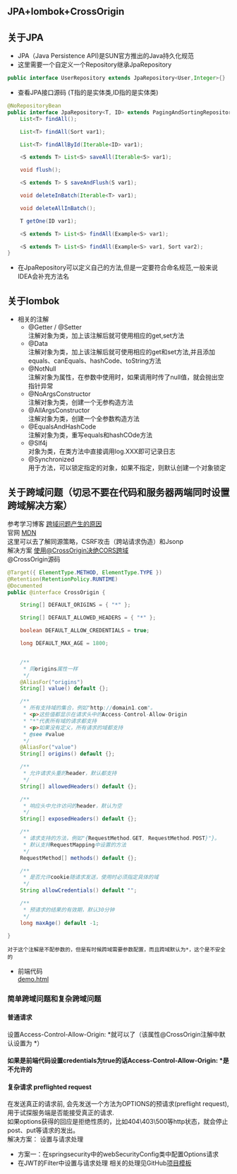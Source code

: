 JPA+lombok+CrossOrigin
---
## 关于JPA
* JPA（Java Persistence API)是SUN官方推出的Java持久化规范
* 这里需要一个自定义一个Repository继承JpaRepository
```java
public interface UserRepository extends JpaRepository<User,Integer>{}
```
* 查看JPA接口源码   (T指的是实体类,ID指的是实体类)
```java
@NoRepositoryBean
public interface JpaRepository<T, ID> extends PagingAndSortingRepository<T, ID>, QueryByExampleExecutor<T> {
    List<T> findAll();

    List<T> findAll(Sort var1);

    List<T> findAllById(Iterable<ID> var1);

    <S extends T> List<S> saveAll(Iterable<S> var1);

    void flush();

    <S extends T> S saveAndFlush(S var1);

    void deleteInBatch(Iterable<T> var1);

    void deleteAllInBatch();

    T getOne(ID var1);

    <S extends T> List<S> findAll(Example<S> var1);

    <S extends T> List<S> findAll(Example<S> var1, Sort var2);
}
```
* 在JpaRepository可以定义自己的方法,但是一定要符合命名规范,一般来说IDEA会补充方法名

## 关于lombok
* 相关的注解
    * @Getter / @Setter<br>
    注解对象为类，加上该注解后就可使用相应的get,set方法
    * @Data<br>
    注解对象为类，加上该注解后就可使用相应的get和set方法,并且添加equals、canEquals、hashCode、toString方法
    * @NotNull<br>
    注解对象为属性，在参数中使用时，如果调用时传了null值，就会抛出空指针异常
    * @NoArgsConstructor<br>
    注解对象为类，创建一个无参构造方法
    * @AllArgsConstructor<br>
    注解对象为类，创建一个全参数构造方法
    * @EqualsAndHashCode<br>
    注解对象为类，重写equals和hashCOde方法
    * @Slf4j<br>
    对象为类，在类方法中直接调用log.XXX即可记录日志
    * @Synchronized <br>
    用于方法，可以锁定指定的对象，如果不指定，则默认创建一个对象锁定
 ## 关于跨域问题（切忌不要在代码和服务器两端同时设置跨域解决方案）
 参考学习博客 [跨域问题产生的原因](https://segmentfault.com/a/1190000015597029)
 <br>官网 [MDN](https://developer.mozilla.org/en-US/docs/Web/HTTP/CORS#The_HTTP_request_headers)
 <br>这里可以去了解同源策略，CSRF攻击（跨站请求伪造）和Jsonp
  <br>解决方案 [使用@CrossOrigin决绝CORS跨域](https://blog.csdn.net/w_linux/article/details/81142413)
  <br>@CrossOrigin源码
```java
@Target({ ElementType.METHOD, ElementType.TYPE })
@Retention(RetentionPolicy.RUNTIME)
@Documented
public @interface CrossOrigin {

    String[] DEFAULT_ORIGINS = { "*" };

    String[] DEFAULT_ALLOWED_HEADERS = { "*" };

    boolean DEFAULT_ALLOW_CREDENTIALS = true;

    long DEFAULT_MAX_AGE = 1800;


    /**
     * 同origins属性一样
     */
    @AliasFor("origins")
    String[] value() default {};

    /**
     * 所有支持域的集合，例如"http://domain1.com"。
     * <p>这些值都显示在请求头中的Access-Control-Allow-Origin
     * "*"代表所有域的请求都支持
     * <p>如果没有定义，所有请求的域都支持
     * @see #value
     */
    @AliasFor("value")
    String[] origins() default {};

    /**
     * 允许请求头重的header，默认都支持
     */
    String[] allowedHeaders() default {};

    /**
     * 响应头中允许访问的header，默认为空
     */
    String[] exposedHeaders() default {};

    /**
     * 请求支持的方法，例如"{RequestMethod.GET, RequestMethod.POST}"}。
     * 默认支持RequestMapping中设置的方法
     */
    RequestMethod[] methods() default {};

    /**
     * 是否允许cookie随请求发送，使用时必须指定具体的域
     */
    String allowCredentials() default "";

    /**
     * 预请求的结果的有效期，默认30分钟
     */
    long maxAge() default -1;

}
```
```
对于这个注解是不配参数的，但是有时候跨域需要参数配置，而且跨域默认为*，这个是不安全的
```
* 前端代码<br>
[demo.html](https://github.com/Panghu98/JPA-lombok-CrossOrigin/src/main/resources/templates/demo.html)

### 简单跨域问题和复杂跨域问题
#### 普通请求
设置Access-Control-Allow-Origin: *就可以了（该属性@CrossOrigin注解中默认设置为 *）
#### 如果是前端代码设置credentials为true的话Access-Control-Allow-Origin: *是不允许的
#### 复杂请求 preflighted request
在发送真正的请求前, 会先发送一个方法为OPTIONS的预请求(preflight request), 用于试探服务端是否能接受真正的请求.
<br> 如果options获得的回应是拒绝性质的，比如404\403\500等http状态，就会停止post、put等请求的发出。
<br>解决方案： 设置与请求处理
* 方案一：在springsecurity中的webSecurityConfig类中配置Options请求
* 在JWT的Filter中设置与请求处理
相关的处理见GitHub[项目模板](https://github.com/Panghu98/springboot-sample/tree/master/src/main/java/com/example/demo/)
